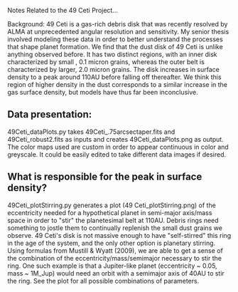 Notes Related to the 49 Ceti Project...

Background: 
49 Ceti is a gas-rich debris disk that was recently resolved by ALMA at unprecedented angular resolution and 
sensitivity. My senior thesis involved modeling these data in order to better understand the processes that shape planet 
formation. We find that the dust disk of 49 Ceti is unlike anything observed before. It has two distinct regions, with an inner 
disk characterized by small , 0.1 micron grains, whereas the outer belt is characterized by larger, 2.0 micron grains. The disk
increases in surface density to a peak around 110AU before falling off thereafter. We think this region of higher density in
the dust corresponds to a similar increase in the gas surface density, but models have thus far been inconclusive.

## Data presentation: 
49Ceti_dataPlots.py takes 49Ceti_.75arcsectaper.fits and 49Ceti_robust2.fits as inputs and creates 
49Ceti_dataPlots.png as output. The color maps used are custom in order to appear continuous in color and greyscale. 
It could be easily edited to take different data images if desired.

## What is responsible for the peak in surface density? 
49Ceti_plotStirring.py generates a plot (49 Ceti_plotStirring.png)
of the eccentricity needed for a hypothetical planet in semi-major axis/mass space in order to "stir" the planetesimal belt at 
110AU. Debris rings need something to jostle them to continually replenish the small dust grains we observe. 49 Ceti's disk
is not massive enough to have "self-stirred" this ring in the age of the system, and the only other option is planetary
stirring. Using formulas from Mustill & Wyatt (2009), we are able to get a sense of the combination of the
eccentricity/mass/semimajor necessary to stir the ring. One such example is that a Jupiter-like planet (eccentricity ~ 0.05, 
mass ~ 1M_Jup) would need an orbit with a semimajor axis of 40AU to stir the ring. See the plot for all possible combinations
of parameters. 
